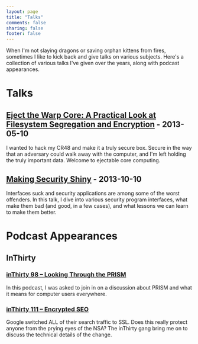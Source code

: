 ```yaml
---
layout: page
title: "Talks"
comments: false
sharing: false
footer: false
---
```


When I'm not slaying dragons or saving orphan kittens from fires, sometimes I like to kick back and give talks on various subjects. Here's a collection of various talks I've given over the years, along with podcast appearances.

# Talks

## [Eject the Warp Core: A Practical Look at Filesystem Segregation and Encryption](/blog/2012/05/10/eject-the-warp-core-a-practical-look-at-filesystem-segregation-and-encryption/) - 2013-05-10

I wanted to hack my CR48 and make it a truly secure box. Secure in the way that an adversary could walk away with the computer, and I'm left holding the truly important data. Welcome to ejectable core computing.

## [Making Security Shiny](/talks/making-security-shiny/) - 2013-10-10

Interfaces suck and security applications are among some of the worst offenders. In this talk, I dive into various security program interfaces, what make them bad (and good, in a few cases), and what lessons we can learn to make them better.

# Podcast Appearances

## InThirty

### [inThirty 98 – Looking Through the PRISM](http://inthirty.net/2013/06/inthirty-98-looking-through-the-prism/)

In this podcast, I was asked to join in on a discussion about PRISM and what it means for computer users everywhere.

### [inThirty 111 – Encrypted SEO](http://inthirty.net/2013/09/encrypted-seo-inthirty-111/)

Google switched ALL of their search traffic to SSL. Does this really protect anyone from the prying eyes of the NSA? The inThirty gang bring me on to discuss the technical details of the change.
